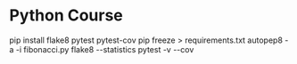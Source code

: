 # Python Course

pip install flake8 pytest pytest-cov
pip freeze > requirements.txt
autopep8 -a -i fibonacci.py
flake8 --statistics
pytest -v --cov
